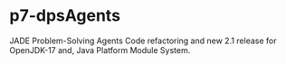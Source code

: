 # p7-dpsAgents
JADE Problem-Solving Agents Code refactoring and new 2.1 release for OpenJDK-17 and, Java Platform Module System.
